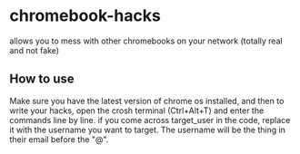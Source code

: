 # chromebook-hacks
allows you to mess with other chromebooks on your network (totally real and not fake)
## How to use
Make sure you have the latest version of chrome os installed, and then to write your hacks, open the crosh terminal (Ctrl+Alt+T) and enter the commands line by line. if you come across target_user in the code, replace it with the username you want to target. The username will be the thing in their email before the "@".
